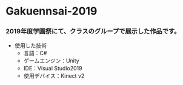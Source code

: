 # Gakuennsai-2019
### 2019年度学園祭にて、クラスのグループで展示した作品です。

- 使用した技術
  - 言語：C#
  - ゲームエンジン：Unity
  - IDE：Visual Studio2019
  - 使用デバイス：Kinect v2
